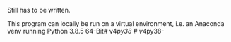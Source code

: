 Still has to be written.

This program can locally be run on a virtual environment, i.e. an Anaconda venv running Python 3.8.5 64-Bit#   v 4 _ p y 3 8  
 #   v 4 _ p y 3 8 -  
 